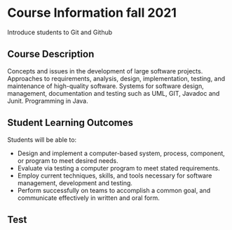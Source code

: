 # Course Information fall 2021
Introduce students to Git and Github

## Course Description
Concepts and issues in the development of large software projects. Approaches to requirements, analysis, design, implementation, testing, and maintenance of high-quality software. Systems for software design, management, documentation and testing such as UML, GIT, Javadoc and Junit. Programming in Java. 

## Student Learning Outcomes
Students will be able to:
* Design and implement a computer-based system, process, component, or program to meet desired needs.
* Evaluate via testing a computer program to meet stated requirements.
* Employ current techniques, skills, and tools necessary for software management, development and testing.
* Perform successfully on teams to accomplish a common goal, and communicate effectively in written and oral form.

## Test
